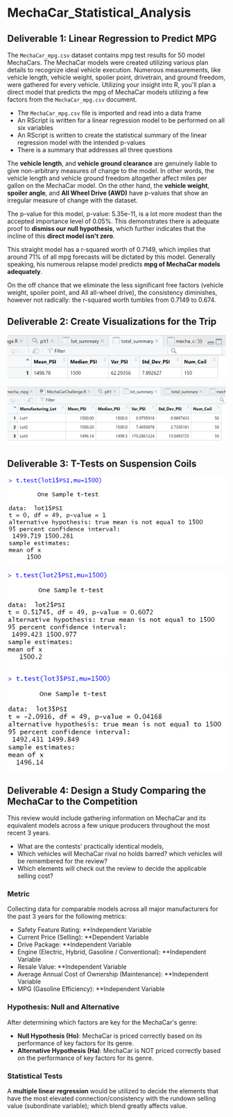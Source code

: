 # MechaCar_Statistical_Analysis

## Deliverable 1: Linear Regression to Predict MPG

The `MechaCar_mpg.csv` dataset contains mpg test results for 50 model MechaCars. The MechaCar models were created utilizing various plan details to recognize ideal vehicle execution. Numerous measurements, like vehicle length, vehicle weight, spoiler point, drivetrain, and ground freedom, were gathered for every vehicle. Utilizing your insight into R, you'll plan a direct model that predicts the mpg of MechaCar models utilizing a few factors from the `MechaCar_mpg.csv` document.

- The `MechaCar_mpg.csv` file is imported and read into a data frame
- An RScript is written for a linear regression model to be performed on all six variables
- An RScript is written to create the statistical summary of the linear regression model with the intended p-values
- There is a summary that addresses all three questions

The **vehicle length**, and **vehicle ground clearance** are genuinely liable to give non-arbitrary measures of change to the model. In other words, the vehicle length and vehicle ground freedom altogether affect miles per gallon on the MechaCar model. On the other hand, the **vehicle weight**, **spoiler angle**, and **All Wheel Drive (AWD)** have p-values that show an irregular measure of change with the dataset. 

The p-value for this model, p-value: 5.35e-11, is a lot more modest than the accepted importance level of 0.05%. This demonstrates there is adequate proof to **dismiss our null hypothesis**, which further indicates that the incline of this **direct model isn't zero**. 

This straight model has a r-squared worth of 0.7149, which implies that around 71% of all mpg forecasts will be dictated by this model. Generally speaking, his numerous relapse model predicts **mpg of MechaCar models adequately**. 

On the off chance that we eliminate the less significant free factors (vehicle weight, spoiler point, and All all-wheel drive), the consistency diminishes, however not radically: the r-squared worth tumbles from 0.7149 to 0.674.

## Deliverable 2: Create Visualizations for the Trip

![total_summary](picture/total_summary.png)

![lot_summary](picture/lot_summary.png)

## Deliverable 3: T-Tests on Suspension Coils

![test_1](picture/test_lot1.png)

![test_2](picture/test_lot2.png)

![test_3](picture/test_lot3.png)

## Deliverable 4: Design a Study Comparing the MechaCar to the Competition

This review would include gathering information on MechaCar and its equivalent models across a few unique producers throughout the most recent 3 years. 

- What are the contests' practically identical models, 
- Which vehicles will MechaCar rival no holds barred? which vehicles will be remembered for the review? 
- Which elements will check out the review to decide the applicable selling cost?

### Metric

Collecting data for comparable models across all major manufacturers for the past 3 years for the following metrics:

- Safety Feature Rating: **Independent Variable
- Current Price (Selling): **Dependent Variable
- Drive Package: **Independent Variable
- Engine (Electric, Hybrid, Gasoline / Conventional): **Independent Variable
- Resale Value: **Independent Variable
- Average Annual Cost of Ownership (Maintenance): **Independent Variable
- MPG (Gasoline Efficiency): **Independent Variable

### Hypothesis: Null and Alternative

After determining which factors are key for the MechaCar's genre:

- **Null Hypothesis (Ho)**: MechaCar is priced correctly based on its performance of key factors for its genre.
- **Alternative Hypothesis (Ha)**: MechaCar is NOT priced correctly based on the performance of key factors for its genre.

### Statistical Tests

A **multiple linear regression** would be utilized to decide the elements that have the most elevated connection/consistency with the rundown selling value (subordinate variable); which blend greatly affects value.

